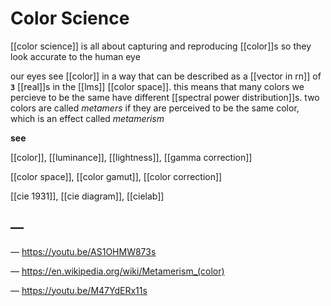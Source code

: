 # Color Science

[[color science]] is all about capturing and reproducing [[color]]s so they look accurate to the human eye

our eyes see [[color]] in a way that can be described as a [[vector in rn]] of **`3`** [[real]]s in the [[lms]] [[color space]]. this means that many colors we percieve to be the same have different [[spectral power distribution]]s. two colors are called _metamers_ if they are perceived to be the same color, which is an effect called _metamerism_

**see**

[[color]], [[luminance]], [[lightness]], [[gamma correction]]

[[color space]], [[color gamut]], [[color correction]]

[[cie 1931]], [[cie diagram]], [[cielab]]

## &mdash;

&mdash; <https://youtu.be/AS1OHMW873s>

&mdash; <https://en.wikipedia.org/wiki/Metamerism_(color)>

&mdash; <https://youtu.be/M47YdERx11s>
